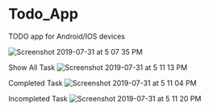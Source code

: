 # Todo_App
TODO app for Android/IOS devices

![Screenshot 2019-07-31 at 5 07 35 PM](https://user-images.githubusercontent.com/52451910/62209195-9236de80-b3b6-11e9-97c5-e2e68af793b9.png)

Show All Task
![Screenshot 2019-07-31 at 5 11 13 PM](https://user-images.githubusercontent.com/52451910/62209217-a11d9100-b3b6-11e9-89a2-b4e76269864c.png)

Completed Task
![Screenshot 2019-07-31 at 5 11 04 PM](https://user-images.githubusercontent.com/52451910/62209216-a084fa80-b3b6-11e9-9962-8b2c9418d28d.png)


Incompleted Task
![Screenshot 2019-07-31 at 5 11 20 PM](https://user-images.githubusercontent.com/52451910/62209218-a11d9100-b3b6-11e9-854f-6527c6535b06.png)
